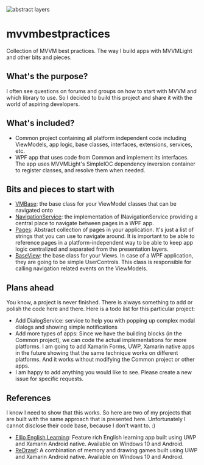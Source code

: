 ![abstract layers](https://takacsalbert.files.wordpress.com/2020/12/pexels-edward-jenner-4252521.jpg "credit: Photo by Edward Jenner from Pexels")

# mvvmbestpractices
Collection of MVVM best practices. The way I build apps with MVVMLight and other bits and pieces.

## What's the purpose?
I often see questions on forums and groups on how to start with MVVM and which library to use. So I decided to build this project and share it with the world of aspiring developers.

## What's included?
- Common project containing all platform independent code including ViewModels, app logic, base classes, interfaces, extensions, services, etc.
- WPF app that uses code from Common and implement its interfaces. The app uses MVVMLight's SimpleIOC dependency inversion container to register classes, and resolve them when needed.

## Bits and pieces to start with
- [VMBase](https://github.com/takacsalbert/mvvmbestpractices/blob/main/src/MVVMBestPractices/MVVMBestPractices.Common/ViewModels/VMBase.cs "VMBase"): the base class for your ViewModel classes that can be navigated onto
- [NavigationService](https://github.com/takacsalbert/mvvmbestpractices/blob/main/src/MVVMBestPractices/MVVMBestPractices.WPF/Services/NavigationService.cs "NavigationService"): the implementation of INavigationService providing a central place to navigate between pages in a WPF app.
- [Pages](https://github.com/takacsalbert/mvvmbestpractices/blob/main/src/MVVMBestPractices/MVVMBestPractices.Common/Navigation/Pages.cs "Pages"): Abstract collection of pages in your application. It's just a list of strings that you can use to navigate around. It is important to be able to reference pages in a platform-independent way to be able to keep app logic centralized and separated from the presentation layers.
- [BaseView](https://github.com/takacsalbert/mvvmbestpractices/blob/main/src/MVVMBestPractices/MVVMBestPractices.WPF/Views/BaseView.cs "BaseView"): the base class for your Views. In case of a WPF application, they are going to be simple UserControls. This class is responsible for calling navigation related events on the ViewModels.

## Plans ahead
You know, a project is never finished. There is always something to add or polish the code here and there. Here is a todo list for this particular project:
- Add DialogService: service to help you with popping up complex modal dialogs and showing simple notifications
- Add more types of apps: Since we have the building blocks (in the Common project), we can code the actual implementations for more platforms. I am going to add Xamarin Forms, UWP, Xamarin native apps in the future showing that the same technique works on different platforms. And it works without modifying the Common project or other apps.
- I am happy to add anything you would like to see. Please create a new issue for specific requests.

## References
I know I need to show that this works. So here are two of my projects that are built with the same approach that is presented here. Unfortunately I cannot disclose their code base, because I don't want to. :)
- [Elllo English Learning](https://takacsalbert.wordpress.com/elllo/ "Elllo English Learning"): Feature rich English learning app built using UWP and Xamarin Android native. Available on Windows 10 and Android.
- [ReDraw!](https://takacsalbert.wordpress.com/redraw/ "ReDraw!"): A combination of memory and drawing games built using UWP and Xamarin Android native. Available on Windows 10 and Android.
